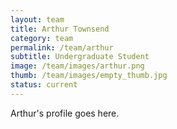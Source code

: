 ```yaml
---
layout: team
title: Arthur Townsend
category: team
permalink: /team/arthur
subtitle: Undergraduate Student
image: /team/images/arthur.png
thumb: /team/images/empty_thumb.jpg
status: current
---
```


Arthur's profile goes here.